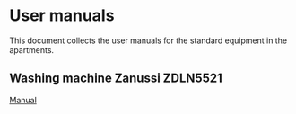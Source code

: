 # User manuals

This document collects the user manuals for the standard equipment in the apartments.

## Washing machine Zanussi ZDLN5521

[Manual](./zdln5521.pdf)

